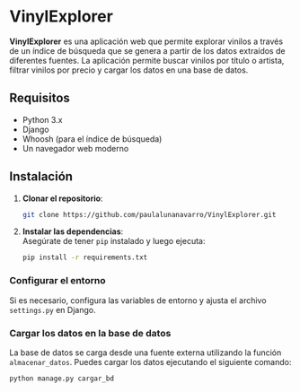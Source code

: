 # VinylExplorer

**VinylExplorer** es una aplicación web que permite explorar vinilos a través de un índice de búsqueda que se genera a partir de los datos extraídos de diferentes fuentes. La aplicación permite buscar vinilos por título o artista, filtrar vinilos por precio y cargar los datos en una base de datos.

## Requisitos

- Python 3.x
- Django
- Whoosh (para el índice de búsqueda)
- Un navegador web moderno

## Instalación

1. **Clonar el repositorio**:
   ```bash
   git clone https://github.com/paulalunanavarro/VinylExplorer.git
2. **Instalar las dependencias**:  
   Asegúrate de tener `pip` instalado y luego ejecuta:
   ```bash
   pip install -r requirements.txt
  ### Configurar el entorno

Si es necesario, configura las variables de entorno y ajusta el archivo `settings.py` en Django.

### Cargar los datos en la base de datos

La base de datos se carga desde una fuente externa utilizando la función `almacenar_datos`. Puedes cargar los datos ejecutando el siguiente comando:

  ```bash
  python manage.py cargar_bd


